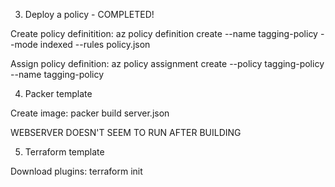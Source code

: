3. Deploy a policy - COMPLETED!

Create policy definitition:
az policy definition create --name tagging-policy --mode indexed --rules policy.json

Assign policy definition:
az policy assignment create --policy tagging-policy --name tagging-policy



4. Packer template

Create image:
packer build server.json

WEBSERVER DOESN'T SEEM TO RUN AFTER BUILDING


5. Terraform template

Download plugins:
terraform init